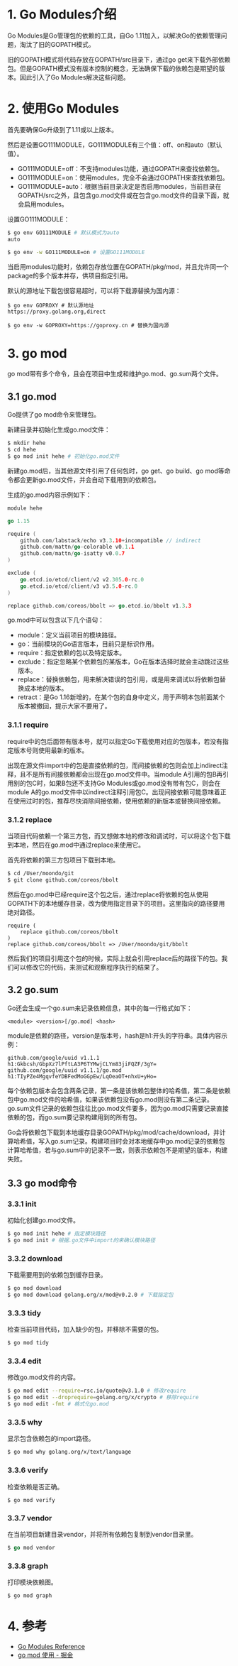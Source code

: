 # 1. Go Modules介绍

Go Modules是Go管理包的依赖的工具，自Go 1.11加入，以解决Go的依赖管理问题，淘汰了旧的GOPATH模式。

旧的GOPATH模式将代码存放在GOPATH/src目录下，通过go get来下载外部依赖包。但是GOPATH模式没有版本控制的概念，无法确保下载的依赖包是期望的版本。因此引入了Go Modules解决这些问题。

# 2. 使用Go Modules

首先要确保Go升级到了1.11或以上版本。

然后是设置GO111MODULE，GO111MODULE有三个值：off、on和auto（默认值）。

- GO111MODULE=off：不支持modules功能，通过GOPATH来查找依赖包。
- GO111MODULE=on：使用modules，完全不会通过GOPATH来查找依赖包。
- GO111MODULE=auto：根据当前目录决定是否启用modules，当前目录在GOPATH/src之外，且包含go.mod文件或在包含go.mod文件的目录下面，就会启用modules。

设置GO111MODULE：

```bash
$ go env GO111MODULE # 默认模式为auto
auto

$ go env -w GO111MODULE=on # 设置GO111MODULE
```

当启用modules功能时，依赖包存放位置在GOPATH/pkg/mod，并且允许同一个package的多个版本并存，供项目指定引用。

默认的源地址下载包很容易超时，可以将下载源替换为国内源：

```shell
$ go env GOPROXY # 默认源地址
https://proxy.golang.org,direct

$ go env -w GOPROXY=https://goproxy.cn # 替换为国内源
```

# 3. go mod

go mod带有多个命令，且会在项目中生成和维护go.mod、go.sum两个文件。

## 3.1 go.mod

Go提供了go mod命令来管理包。

新建目录并初始化生成go.mod文件：

```bash
$ mkdir hehe
$ cd hehe
$ go mod init hehe # 初始化go.mod文件
```

新建go.mod后，当其他源文件引用了任何包时，go get、go build、go mod等命令都会更新go.mod文件，并会自动下载用到的依赖包。

生成的go.mod内容示例如下：

```go
module hehe

go 1.15

require (
	github.com/labstack/echo v3.3.10+incompatible // indirect
	github.com/mattn/go-colorable v0.1.1
	github.com/mattn/go-isatty v0.0.7
)

exclude (
	go.etcd.io/etcd/client/v2 v2.305.0-rc.0
	go.etcd.io/etcd/client/v3 v3.5.0-rc.0
)

replace github.com/coreos/bbolt => go.etcd.io/bbolt v1.3.3
```

go.mod中可以包含以下几个语句：

- module：定义当前项目的模块路径。
- go：当前模块的Go语言版本，目前只是标识作用。
- require：指定依赖的包以及特定版本。
- exclude：指定忽略某个依赖包的某版本，Go在版本选择时就会主动跳过这些版本。
- replace：替换依赖包，用来解决错误的包引用，或是用来调试以将依赖包替换成本地的版本。
- retract：是Go 1.16新增的，在某个包的自身中定义，用于声明本包前面某个版本被撤回，提示大家不要用了。

### 3.1.1 require

require中的包后面带有版本号，就可以指定Go下载使用对应的包版本，若没有指定版本号则使用最新的版本。

出现在源文件import中的包是直接依赖的包，而间接依赖的包则会加上indirect注释，且不是所有间接依赖都会出现在go.mod文件中。当module A引用的包B再引用别的包C时，如果B包还不支持Go Modules或go.mod没有带有包C，则会在module A的go.mod文件中以indirect注释引用包C。出现间接依赖可能意味着正在使用过时的包，推荐尽快消除间接依赖，使用依赖的新版本或替换间接依赖。

### 3.1.2 replace

当项目代码依赖一个第三方包，而又想做本地的修改和调试时，可以将这个包下载到本地，然后在go.mod中通过replace来使用它。

首先将依赖的第三方包项目下载到本地。

```bash
$ cd /User/moondo/git
$ git clone github.com/coreos/bbolt
```

然后在go.mod中已经require这个包之后，通过replace将依赖的包从使用GOPATH下的本地缓存目录，改为使用指定目录下的项目。这里指向的路径要用绝对路径。

```
require (
	replace github.com/coreos/bbolt
)
replace github.com/coreos/bbolt => /User/moondo/git/bbolt
```

然后我们的项目引用这个包的时候，实际上就会引用replace后的路径下的包。我们可以修改它的代码，来测试和观察程序执行的结果了。

## 3.2 go.sum

Go还会生成一个go.sum来记录依赖信息，其中的每一行格式如下：

```
<module> <version>[/go.mod] <hash>
```

module是依赖的路径，version是版本号，hash是h1:开头的字符串。具体内容示例：

```
github.com/google/uuid v1.1.1 h1:Gkbcsh/GbpXz7lPftLA3P6TYMwjCLYm83jiFQZF/3gY=  
github.com/google/uuid v1.1.1/go.mod h1:TIyPZe4MgqvfeYDBFedMoGGpEw/LqOeaOT+nhxU+yHo=
```

每个依赖包版本会包含两条记录，第一条是该依赖包整体的哈希值，第二条是依赖包中go.mod文件的哈希值，如果该依赖包没有go.mod则没有第二条记录。go.sum文件记录的依赖包往往比go.mod文件要多，因为go.mod只需要记录直接依赖的包，而go.sum要记录构建用到的所有包。

Go会将依赖包下载到本地缓存目录GOPATH/pkg/mod/cache/download，并计算哈希值，写入go.sum记录。构建项目时会对本地缓存中go.mod记录的依赖包计算哈希值，若与go.sum中的记录不一致，则表示依赖包不是期望的版本，构建失败。

## 3.3 go mod命令

### 3.3.1 init

初始化创建go.mod文件。

```bash
$ go mod init hehe # 指定模块路径
$ go mod init # 根据.go文件中import的来确认模块路径
```

### 3.3.2 download

下载需要用到的依赖包到缓存目录。

```bash
$ go mod download
$ go mod download golang.org/x/mod@v0.2.0 # 下载指定包
```

### 3.3.3 tidy

检查当前项目代码，加入缺少的包，并移除不需要的包。

```bash
$ go mod tidy
```

### 3.3.4 edit

修改go.mod文件的内容。

```bash
$ go mod edit --require=rsc.io/quote@v3.1.0 # 修改require
$ go mod edit --droprequire=golang.org/x/crypto # 移除require
$ go mod edit -fmt # 格式化go.mod
```

### 3.3.5 why

显示包含依赖包的import路径。

```bash
$ go mod why golang.org/x/text/language
```

### 3.3.6 verify

检查依赖是否正确。

```
$ go mod verify
```

### 3.3.7 vendor

在当前项目新建目录vendor，并将所有依赖包复制到vendor目录里。

```go
$ go mod vendor
```

### 3.3.8 graph

打印模块依赖图。

```bash
$ go mod graph
```

# 4. 参考

- [Go Modules Reference](https://golang.org/ref/mod)
- [go mod 使用 - 掘金](https://juejin.cn/post/6844903798658301960)

